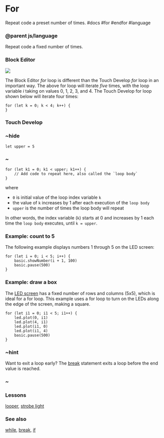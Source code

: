 # For

Repeat code a preset number of times. #docs #for #endfor #language

### @parent js/language
 

Repeat code a fixed number of times.

### Block Editor

![](/static/mb/events-0.png)

The Block Editor *for* loop is different than the Touch Develop *for* loop in an important way. The above for loop will iterate *five* times, with the loop variable *i* taking on values 0, 1, 2, 3, and 4. The Touch Develop for loop shown below will iterate four times:

```
for (let k = 0; k < 4; k++) {
}
```

### Touch Develop

### ~hide

```
let upper = 5
```

### ~

```
for (let k1 = 0; k1 < upper; k1++) {
    // Add code to repeat here, also called the `loop body`
}
```

where

* `0` is initial value of the loop index variable `k`
* the value of `k` increases by 1 after each execution of the `loop body`
* `upper` is the number of times the loop body will repeat

In other words, the index variable (`k`) starts at 0 and increases by 1 each time the `loop body` executes, until `k = upper`.

### Example: count to 5

The following example displays numbers 1 through 5 on the LED screen:

```
for (let i = 0; i < 5; i++) {
    basic.showNumber(i + 1, 100)
    basic.pause(500)
}
```

### Example: draw a box

The [LED screen](/microbit/device/screen) has a fixed number of rows and columns (5x5), which is ideal for a for loop. This example uses a for loop to turn on the LEDs along the edge of the screen, making a square.

```
for (let i1 = 0; i1 < 5; i1++) {
    led.plot(0, i1)
    led.plot(4, i1)
    led.plot(i1, 0)
    led.plot(i1, 4)
    basic.pause(500)
}
```

### ~hint 

Want to exit a loop early? The [break](/microbit/js/break) statement exits a loop before the end value is reached.

### ~

### Lessons

[looper](/microbit/lessons/looper), [strobe light](/microbit/lessons/strobe-light)

### See also

[while](/microbit/js/while), [break](/microbit/js/break), [if](/microbit/reference/logic/if)

